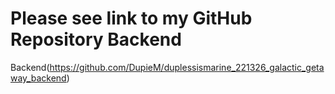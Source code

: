 # Please see link to my GitHub Repository Backend

Backend(https://github.com/DupieM/duplessismarine_221326_galactic_getaway_backend)